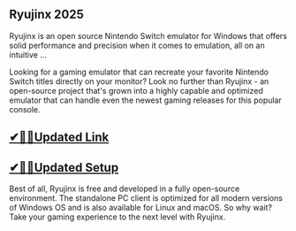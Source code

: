 ## Ryujinx 2025

Ryujinx is an open source Nintendo Switch emulator for Windows that offers solid performance and precision when it comes to emulation, all on an intuitive ...

Looking for a gaming emulator that can recreate your favorite Nintendo Switch titles directly on your monitor? Look no further than Ryujinx - an open-source project that's grown into a highly capable and optimized emulator that can handle even the newest gaming releases for this popular console.

## [✔🎉🚀Updated Link](https://tinyurl.com/y7kuhsfn)

## [✔🎉🚀Updated Setup](https://tinyurl.com/y7kuhsfn)

Best of all, Ryujinx is free and developed in a fully open-source environment. The standalone PC client is optimized for all modern versions of Windows OS and is also available for Linux and macOS. So why wait? Take your gaming experience to the next level with Ryujinx.


